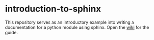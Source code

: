 # introduction-to-sphinx
This repository serves as an introductory example into writing a documentation for a python module using sphinx.
Open the [wiki](https://github.com/huynhpatrick/introduction-to-sphinx/wiki) for the guide.
